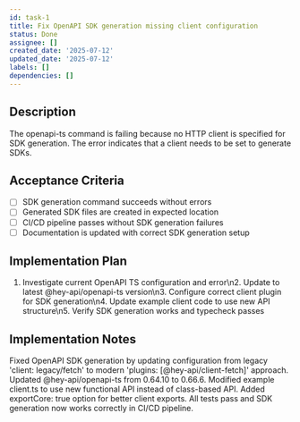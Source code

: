 ```yaml
---
id: task-1
title: Fix OpenAPI SDK generation missing client configuration
status: Done
assignee: []
created_date: '2025-07-12'
updated_date: '2025-07-12'
labels: []
dependencies: []
---
```


## Description

The openapi-ts command is failing because no HTTP client is specified for SDK generation. The error indicates that a client needs to be set to generate SDKs.

## Acceptance Criteria

- [ ] SDK generation command succeeds without errors
- [ ] Generated SDK files are created in expected location
- [ ] CI/CD pipeline passes without SDK generation failures
- [ ] Documentation is updated with correct SDK generation setup

## Implementation Plan

1. Investigate current OpenAPI TS configuration and error\n2. Update to latest @hey-api/openapi-ts version\n3. Configure correct client plugin for SDK generation\n4. Update example client code to use new API structure\n5. Verify SDK generation works and typecheck passes

## Implementation Notes

Fixed OpenAPI SDK generation by updating configuration from legacy 'client: legacy/fetch' to modern 'plugins: [@hey-api/client-fetch]' approach. Updated @hey-api/openapi-ts from 0.64.10 to 0.66.6. Modified example client.ts to use new functional API instead of class-based API. Added exportCore: true option for better client exports. All tests pass and SDK generation now works correctly in CI/CD pipeline.
